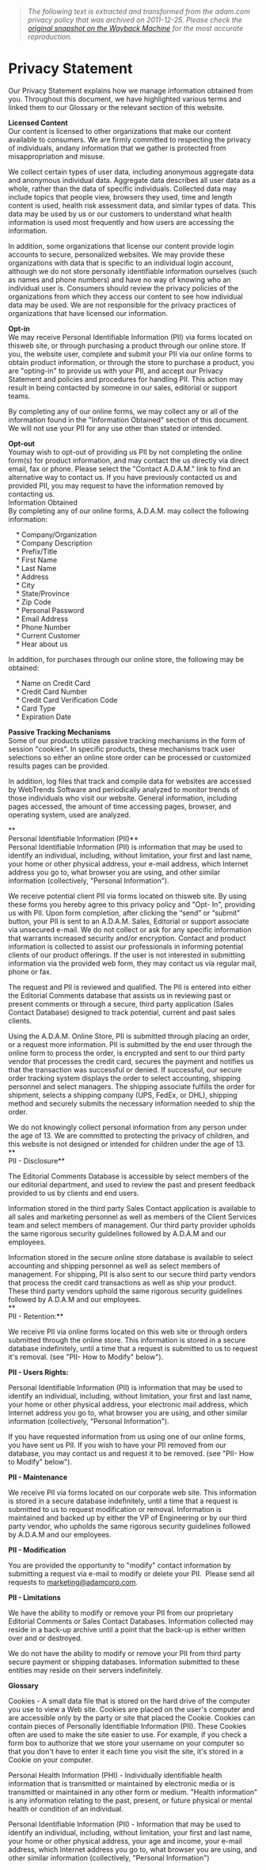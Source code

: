 > *The following text is extracted and transformed from the adam.com privacy policy that was archived on 2011-12-25. Please check the [original snapshot on the Wayback Machine](https://web.archive.org/web/20111225075453id_/http%3A//www.adam.com/privacyStatement.aspx) for the most accurate reproduction.*

# Privacy Statement

Our Privacy Statement explains how we manage information obtained from you. Throughout this document, we have highlighted various terms and linked them to our Glossary or the relevant section of this website.

**Licensed Content**  
Our content is licensed to other organizations that make our content available to consumers. We are firmly committed to respecting the privacy of individuals, andany information that we gather is protected from misappropriation and misuse.

We collect certain types of user data, including anonymous aggregate data and anonymous individual data. Aggregate data describes all user data as a whole, rather than the data of specific individuals. Collected data may include topics that people view, browsers they used, time and length content is used, health risk assessment data, and similar types of data. This data may be used by us or our customers to understand what health information is used most frequently and how users are accessing the information.

In addition, some organizations that license our content provide login accounts to secure, personalized websites. We may provide these organizations with data that is specific to an individual login account, although we do not store personally identifiable information ourselves (such as names and phone numbers) and have no way of knowing who an individual user is. Consumers should review the privacy policies of the organizations from which they access our content to see how individual data may be used. We are not responsible for the privacy practices of organizations that have licensed our information.

**Opt-in**  
We may receive Personal Identifiable Information (PII) via forms located on thisweb site, or through purchasing a product through our online store. If you, the website user, complete and submit your PII via our online forms to obtain product information, or through the store to purchase a product, you are "opting-in" to provide us with your PII, and accept our Privacy Statement and policies and procedures for handling PII. This action may result in being contacted by someone in our sales, editorial or support teams.

By completing any of our online forms, we may collect any or all of the information found in the "Information Obtained" section of this document. We will not use your PII for any use other than stated or intended.

**Opt-out**  
Youmay wish to opt-out of providing us PII by not completing the online form(s) for product information, and may contact the us directly via direct email, fax or phone. Please select the "Contact A.D.A.M." link to find an alternative way to contact us. If you have previously contacted us and provided PII, you may request to have the information removed by contacting us.  
Information Obtained  
By completing any of our online forms, A.D.A.M. may collect the following information:

    * Company/Organization  
    * Company Description  
    * Prefix/Title  
    * First Name  
    * Last Name  
    * Address  
    * City  
    * State/Province  
    * Zip Code  
    * Personal Password  
    * Email Address  
    * Phone Number  
    * Current Customer  
    * Hear about us

In addition, for purchases through our online store, the following may be obtained:

    * Name on Credit Card  
    * Credit Card Number  
    * Credit Card Verification Code  
    * Card Type  
    * Expiration Date

**Passive Tracking Mechanisms**  
Some of our products utilize passive tracking mechanisms in the form of session "cookies". In specific products, these mechanisms track user selections so either an online store order can be processed or customized results pages can be provided.

In addition, log files that track and compile data for websites are accessed by WebTrends Software and periodically analyzed to monitor trends of those individuals who visit our website. General information, including pages accessed, the amount of time accessing pages, browser, and operating system, used are analyzed.

**  
Personal Identifiable Information (PII)**  
Personal Identifiable Information (PII) is information that may be used to identify an individual, including, without limitation, your first and last name, your home or other physical address, your e-mail address, which Internet address you go to, what browser you are using, and other similar information (collectively, "Personal Information").

We receive potential client PII via forms located on thisweb site. By using these forms you hereby agree to this privacy policy and "Opt- In", providing us with PII. Upon form completion, after clicking the “send” or “submit” button, your PII is sent to an A.D.A.M. Sales, Editorial or support associate via unsecured e-mail. We do not collect or ask for any specific information that warrants increased security and/or encryption. Contact and product information is collected to assist our professionals in informing potential clients of our product offerings. If the user is not interested in submitting information via the provided web form, they may contact us via regular mail, phone or fax.

The request and PII is reviewed and qualified. The PII is entered into either the Editorial Comments database that assists us in reviewing past or present comments or through a secure, third party application (Sales Contact Database) designed to track potential, current and past sales clients.

Using the A.D.A.M. Online Store, PII is submitted through placing an order, or a request more information. PII is submitted by the end user through the online form to process the order, is encrypted and sent to our third party vendor that processes the credit card, secures the payment and notifies us that the transaction was successful or denied. If successful, our secure order tracking system displays the order to select accounting, shipping personnel and select managers. The shipping associate fulfills the order for shipment, selects a shipping company (UPS, FedEx, or DHL), shipping method and securely submits the necessary information needed to ship the order.

We do not knowingly collect personal information from any person under the age of 13. We are committed to protecting the privacy of children, and this website is not designed or intended for children under the age of 13.  
**  
PII - Disclosure**

The Editorial Comments Database is accessible by select members of the our editorial department, and used to review the past and present feedback provided to us by clients and end users.

Information stored in the third party Sales Contact application is available to all sales and marketing personnel as well as members of the Client Services team and select members of management. Our third party provider upholds the same rigorous security guidelines followed by A.D.A.M and our employees.

Information stored in the secure online store database is available to select accounting and shipping personnel as well as select members of management. For shipping, PII is also sent to our secure third party vendors that process the credit card transactions as well as ship your product. These third party vendors uphold the same rigorous security guidelines followed by A.D.A.M and our employees.  
**  
PII - Retention:**

We receive PII via online forms located on this web site or through orders submitted through the online store. This information is stored in a secure database indefinitely, until a time that a request is submitted to us to request it's removal. (see "PII- How to Modify" below").

**PII - Users Rights:**

Personal Identifiable Information (PII) is information that may be used to identify an individual, including, without limitation, your first and last name, your home or other physical address, your electronic mail address, which Internet address you go to, what browser you are using, and other similar information (collectively, "Personal Information").

If you have requested information from us using one of our online forms, you have sent us PII. If you wish to have your PII removed from our database, you may contact us and request it to be removed. (see "PII- How to Modify" below").

**PII - Maintenance**

We receive PII via forms located on our corporate web site. This information is stored in a secure database indefinitely, until a time that a request is submitted to us to request modification or removal. Information is maintained and backed up by either the VP of Engineering or by our third party vendor, who upholds the same rigorous security guidelines followed by A.D.A.M and our employees.

**PII - Modification**

You are provided the opportunity to "modify" contact information by submitting a request via e-mail to modify or delete your PII.  Please send all requests to marketing@adamcorp.com. 

**PII - Limitations**

We have the ability to modify or remove your PII from our proprietary Editorial Comments or Sales Contact Databases. Information collected may reside in a back-up archive until a point that the back-up is either written over and or destroyed.

We do not have the ability to modify or remove your PII from third party secure payment or shipping databases. Information submitted to these entities may reside on their servers indefinitely.

**Glossary**

Cookies - A small data file that is stored on the hard drive of the computer you use to view a Web site. Cookies are placed on the user's computer and are accessible only by the party or site that placed the Cookie. Cookies can contain pieces of Personally Identifiable Information (PII). These Cookies often are used to make the site easier to use. For example, if you check a form box to authorize that we store your username on your computer so that you don't have to enter it each time you visit the site, it's stored in a Cookie on your computer.

Personal Health Information (PHI) - Individually identifiable health information that is transmitted or maintained by electronic media or is transmitted or maintained in any other form or medium. "Health information" is any information relating to the past, present, or future physical or mental health or condition of an individual.

Personal Identifiable Information (PII) - Information that may be used to identify an individual, including, without limitation, your first and last name, your home or other physical address, your age and income, your e-mail address, which Internet address you go to, what browser you are using, and other similar information (collectively, "Personal Information")
